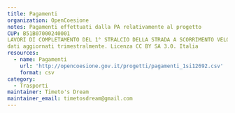```yaml
---
title: Pagamenti
organization: OpenCoesione
notes: Pagamenti effettuati dalla PA relativamente al progetto 
CUP: B51B07000240001
LAVORI DI COMPLETAMENTO DEL 1° STRALCIO DELLA STRADA A SCORRIMENTO VELOCE PATTI-A20-S.PIERO PATTI (TRASVERSALE JONIO TIRRENO 1° LOTTO) VIADOTTO PER ATTRAVERSAMENTO DEL TORRENTE TIMETO
dati aggiornati trimestralmente. Licenza CC BY SA 3.0. Italia
resources:
  - name: Pagamenti
    url: 'http://opencoesione.gov.it/progetti/pagamenti_1si12692.csv'
    format: csv
category:
  - Trasporti
maintainer: Timeto's Dream
maintainer_email: timetosdream@gmail.com
---
```

